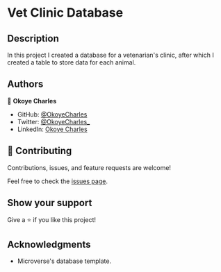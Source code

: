 # Vet Clinic Database

## Description

In this project I created a database for a vetenarian's clinic, after which I created a table to store data for each animal.

## Authors

👤 **Okoye Charles**

- GitHub: [@OkoyeCharles](https://github.com/OkoyeCharles)
- Twitter: [@OkoyeCharles_](https://twitter.com/OkoyeCharles_)
- LinkedIn: [Okoye Charles](https://www.linkedin.com/in/charles-k-okoye/)

## 🤝 Contributing

Contributions, issues, and feature requests are welcome!

Feel free to check the [issues page](https://github.com/OkoyeCharles/vet-clinic-database/issues).

## Show your support

Give a ⭐️ if you like this project!

## Acknowledgments

- Microverse's database template.
